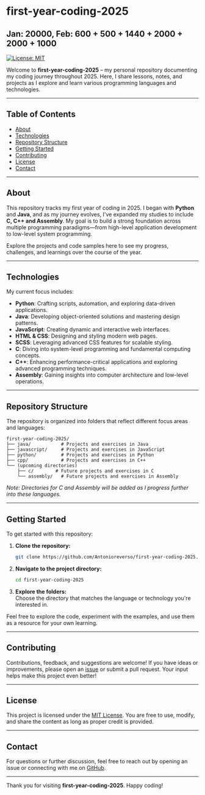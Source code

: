 # first-year-coding-2025 
## Jan: 20000, Feb: 600 + 500 + 1440 + 2000 + 2000 + 1000
[![License: MIT](https://img.shields.io/badge/License-MIT-yellow.svg)](LICENSE)

Welcome to **first-year-coding-2025** – my personal repository documenting my coding journey throughout 2025. Here, I share lessons, notes, and projects as I explore and learn various programming languages and technologies.

---

## Table of Contents

- [About](#about)
- [Technologies](#technologies)
- [Repository Structure](#repository-structure)
- [Getting Started](#getting-started)
- [Contributing](#contributing)
- [License](#license)
- [Contact](#contact)

---

## About

This repository tracks my first year of coding in 2025. I began with **Python** and **Java**, and as my journey evolves, I've expanded my studies to include **C, C++ and Assembly**. My goal is to build a strong foundation across multiple programming paradigms—from high-level application development to low-level system programming.

Explore the projects and code samples here to see my progress, challenges, and learnings over the course of the year.

---

## Technologies

My current focus includes:

- **Python**: Crafting scripts, automation, and exploring data-driven applications.
- **Java**: Developing object-oriented solutions and mastering design patterns.
- **JavaScript**: Creating dynamic and interactive web interfaces.
- **HTML & CSS**: Designing and styling modern web pages.
- **SCSS**: Leveraging advanced CSS features for scalable styling.
- **C**: Diving into system-level programming and fundamental computing concepts.
- **C++**: Enhancing performance-critical applications and exploring advanced programming techniques.
- **Assembly**: Gaining insights into computer architecture and low-level operations.

---

## Repository Structure

The repository is organized into folders that reflect different focus areas and languages:

```
first-year-coding-2025/
├── java/           # Projects and exercises in Java
├── javascript/     # Projects and exercises in JavaScript
├── python/         # Projects and exercises in Python
├── cpp/            # Projects and exercises in C++
└── (upcoming directories)
    ├── c/        # Future projects and exercises in C
    └── assembly/   # Future projects and exercises in Assembly
```

*Note: Directories for C and Assembly will be added as I progress further into these languages.*

---

## Getting Started

To get started with this repository:

1. **Clone the repository:**
   ```bash
   git clone https://github.com/Antonioreverso/first-year-coding-2025.git
   ```
2. **Navigate to the project directory:**
   ```bash
   cd first-year-coding-2025
   ```
3. **Explore the folders:**  
   Choose the directory that matches the language or technology you're interested in.

Feel free to explore the code, experiment with the examples, and use them as a resource for your own learning.

---

## Contributing

Contributions, feedback, and suggestions are welcome! If you have ideas or improvements, please open an [issue](https://github.com/Antonioreverso/first-year-coding-2025/issues) or submit a pull request. Your input helps make this project even better!

---

## License

This project is licensed under the [MIT License](LICENSE). You are free to use, modify, and share the content as long as proper credit is provided.

---

## Contact

For questions or further discussion, feel free to reach out by opening an issue or connecting with me on [GitHub](https://github.com/Antonioreverso).

---

Thank you for visiting **first-year-coding-2025**. Happy coding!

